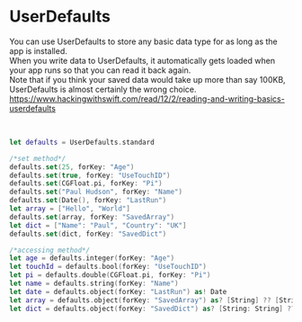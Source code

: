 # UserDefaults

You can use UserDefaults to store any basic data type for as long as the app is installed.  
When you write data to UserDefaults, it automatically gets loaded when your app runs so that you can read it back again.  
Note that if you think your saved data would take up more than say 100KB, UserDefaults is almost certainly the wrong choice.  
https://www.hackingwithswift.com/read/12/2/reading-and-writing-basics-userdefaults

<br>

```swift
let defaults = UserDefaults.standard

/*set method*/
defaults.set(25, forKey: "Age")
defaults.set(true, forKey: "UseTouchID")
defaults.set(CGFloat.pi, forKey: "Pi")
defaults.set("Paul Hudson", forKey: "Name")
defaults.set(Date(), forKey: "LastRun")
let array = ["Hello", "World"]
defaults.set(array, forKey: "SavedArray")
let dict = ["Name": "Paul", "Country": "UK"]
defaults.set(dict, forKey: "SavedDict")

/*accessing method*/
let age = defaults.integer(forKey: "Age")
let touchId = defaults.bool(forKey: "UseTouchID")
let pi = defaults.double(CGFloat.pi, forKey: "Pi")
let name = defaults.string(forKey: "Name")
let date = defaults.object(forKey: "LastRun") as! Date
let array = defaults.object(forKey: "SavedArray") as? [String] ?? [String]()
let dict = defaults.object(forKey: "SavedDict") as? [String: String] ?? [String: String]()
```
